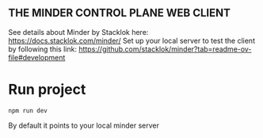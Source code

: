 ## THE MINDER CONTROL PLANE WEB CLIENT
See details about Minder by Stacklok here: https://docs.stacklok.com/minder/
Set up your local server to test the client by following this link: https://github.com/stacklok/minder?tab=readme-ov-file#development

# Run project
```
npm run dev
```

By default it points to your local minder server